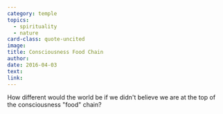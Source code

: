 ```yaml
---
category: temple
topics:
  - spirituality
  - nature
card-class: quote-uncited
image:
title: Consciousness Food Chain
author:
date: 2016-04-03
text:  
link:
---
```

How different would the world be if we didn't believe we are at the top of the consciousness "food" chain?
